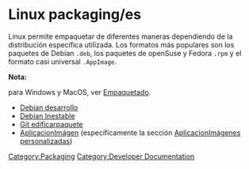 # Linux packaging/es



Linux permite empaquetar de diferentes maneras dependiendo de la distribución específica utilizada. Los formatos más populares son los paquetes de Debian `.deb`, los paquetes de openSuse y Fedora `.rpm` y el formato casi universal `.AppImage`.


**Nota:**

para Windows y MacOS, ver [Empaquetado](Packaging/es.md).

-   [Debian desarrollo](Debian_development/es.md)
-   [Debian Inestable](Debian_Unstable/es.md)
-   [Git edificarpaquete](Git_buildpackage/es.md)
-   [AplicacionImágen](AppImage/es.md) (específicamente la sección [AplicacionImágenes personalizadas](AppImage/es#AplicacionImágenes_personalizadas.md))




[Category:Packaging](Category:Packaging.md) [Category:Developer Documentation](Category:Developer_Documentation.md)
